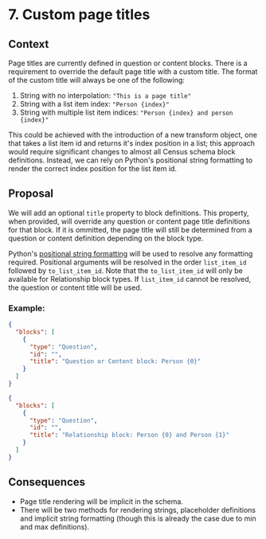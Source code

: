 # 7. Custom page titles

## Context

Page titles are currently defined in question or content blocks. There is a requirement to override the default page title with a custom title. The format of the custom title will always be one of the following:

1. String with no interpolation: `"This is a page title"`
1. String with a list item index: `"Person {index}"`
1. String with multiple list item indices: `"Person {index} and person {index}"`

This could be achieved with the introduction of a new transform object, one that takes a list item id and returns it's index position in a list; this approach would require significant changes to almost all Census schema block definitions. Instead, we can rely on Python's positional string formatting to render the correct index position for the list item id.

## Proposal

We will add an optional `title` property to block definitions. This property, when provided, will override any question or content page title definitions for that block. If it is ommitted, the page title will still be determined from a question or content definition depending on the block type.

Python's [positional string formatting](https://docs.python.org/3/library/string.html#string.Formatter.format) will be used to resolve any formatting required. Positional arguments will be resolved in the order `list_item_id` followed by `to_list_item_id`. Note that the `to_list_item_id` will only be available for Relationship block types. If `list_item_id` cannot be resolved, the question or content title will be used.

### Example:

```json
{
  "blocks": [
    {
      "type": "Question",
      "id": "",
      "title": "Question or Content block: Person {0}"
    }
  ]
}
```

```json
{
  "blocks": [
    {
      "type": "Question",
      "id": "",
      "title": "Relationship block: Person {0} and Person {1}"
    }
  ]
}
```

## Consequences

- Page title rendering will be implicit in the schema.
- There will be two methods for rendering strings, placeholder definitions and implicit string formatting (though this is already the case due to min and max definitions).
